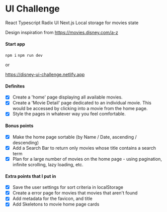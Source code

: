 # UI Challenge

React Typescript
Radix UI
Next.js
Local storage for movies state

Design inspiration from https://movies.disney.com/a-z

#### Start app

`npm i`
`npm run dev`

or

https://disney-ui-challenge.netlify.app

#### Definites

- [x] Create a 'home' page displaying all available movies.
- [x] Create a 'Movie Detail' page dedicated to an individual movie. This would be accessed by clicking into a movie from the home page.
- [x] Style the pages in whatever way you feel comfortable.

#### Bonus points

- [x] Make the home page sortable (by Name / Date, ascending / descending)
- [x] Add a Search Bar to return only movies whose title contains a search term
- [x] Plan for a large number of movies on the home page - using pagination, infinite scrolling, lazy loading, etc.

#### Extra points that I put in

- [x] Save the user settings for sort criteria in localStorage
- [x] Create a error page for movies that movies that aren't found
- [x] Add metadata for the favicon, and title
- [x] Add Skeletons to movie home page cards
